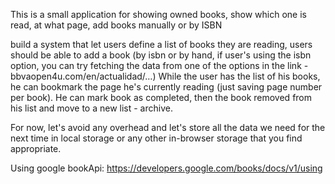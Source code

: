 This is a small application for showing owned books, show which one is read, at what page, add books manually or by ISBN

build a system that let users define a list of books they are reading, users should be able to add a book (by isbn or by hand, if user's using the isbn option, you can try fetching the data from one of the options in the link - bbvaopen4u.com/en/actualidad/…)
While the user has the list of his books, he can bookmark the page he's currently reading (just saving page number per book). He can mark book as completed, then the book removed from his list and move to a new list - archive.

For now, let's avoid any overhead and let's store all the data we need for the next time in local storage or any other in-browser storage that you find appropriate.

Using google bookApi: https://developers.google.com/books/docs/v1/using
